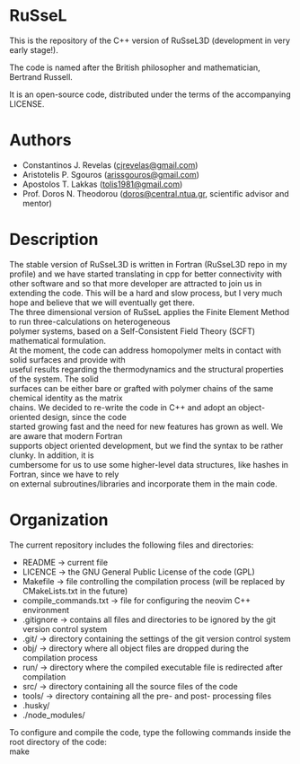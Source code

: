 # RuSseL
This is the repository of the C++ version of RuSseL3D (development in very early stage!).

The code is named after the British philosopher and mathematician, Bertrand Russell.

It is an open-source code, distributed under the terms of the accompanying LICENSE.

# Authors
- Constantinos J. Revelas (cjrevelas@gmail.com)
- Aristotelis P. Sgouros (arissgouros@gmail.com)
- Apostolos T. Lakkas (tolis1981@gmail.com)
- Prof. Doros N. Theodorou (doros@central.ntua.gr, scientific advisor and mentor)

# Description
The stable version of RuSseL3D is written in Fortran (RuSseL3D repo in my profile) and we have started translating in cpp for better
connectivity with other software and so that more developer are attracted to join us in extending the code.
This will be a hard and slow process, but I very much hope and believe that we will eventually get there.\
The three dimensional version of RuSseL applies the Finite Element Method to run three-calculations on heterogeneous\
polymer systems, based on a Self-Consistent Field Theory (SCFT) mathematical formulation.\
At the moment, the code can address homopolymer melts in contact with solid surfaces and provide with\
useful results regarding the thermodynamics and the structural properties of the system. The solid\
surfaces can be either bare or grafted with polymer chains of the same chemical identity as the matrix\
chains. We decided to re-write the code in C++ and adopt an object-oriented design, since the code\
started growing fast and the need for new features has grown as well. We are aware that modern Fortran\
supports object oriented development, but we find the syntax to be rather clunky. In addition, it is\
cumbersome for us to use some higher-level data structures, like hashes in Fortran, since we have to rely\
on external subroutines/libraries and incorporate them in the main code. 

# Organization
The current repository includes the following files and directories:
 - README                -> current file
 - LICENCE               -> the GNU General Public License of the code (GPL)
 - Makefile              -> file controlling the compilation process (will be replaced by CMakeLists.txt in the future)
 - compile_commands.txt -> file for configuring the neovim C++ environment
 - .gitignore            -> contains all files and directories to be ignored by the git version control system
 - .git/                 -> directory containing the settings of the git version control system
 - obj/                  -> directory where all object files are dropped during the compilation process
 - run/                  -> directory where the compiled executable file is redirected after compilation
 - src/                  -> directory containing all the source files of the code
 - tools/                -> directory containing all the pre- and post- processing files
 - .husky/
 - ./node_modules/

To configure and compile the code, type the following commands inside the root directory of the code:\
    make

